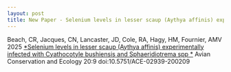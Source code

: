```yaml
---
layout: post
title: New Paper - Selenium levels in lesser scaup (Aythya affinis) experimentally infected with Cyathocotyle bushiensis and Sphaeridiotrema spp  
---
```



Beach, CR, Jacques, CN, Lancaster, JD, Cole, RA, Hagy, HM, Fournier, AMV 2025 [*Selenium levels in lesser scaup (Aythya affinis) experimentally infected with Cyathocotyle bushiensis and Sphaeridiotrema spp *](https://github.com/aurielfournier/aurielfournier.github.io/blob/master/_pdfs/Beach%20et%20al%20Fournier%202025%20ACE%20ECO%20Scaup%20Heavy%20Metals.pdf) Avian Conservation and Ecology 20:9 doi:10.5751/ACE-02939-200209
